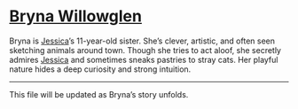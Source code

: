 # [Bryna Willowglen](family/bryna-willowglen.md)

Bryna is [Jessica](jessica.md)’s 11-year-old sister. She’s clever, artistic, and often seen sketching animals around town. Though she tries to act aloof, she secretly admires [Jessica](jessica.md) and sometimes sneaks pastries to stray cats. Her playful nature hides a deep curiosity and strong intuition.

---
This file will be updated as Bryna’s story unfolds.